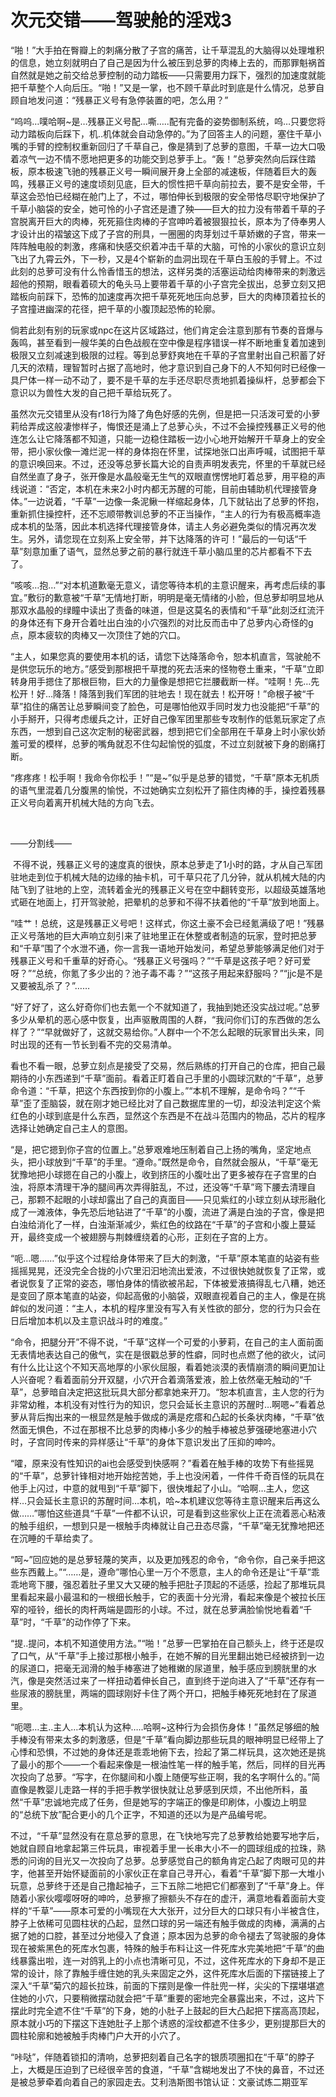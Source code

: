 # 次元交错——驾驶舱的淫戏3

“啪！”大手拍在臀瓣上的刺痛分散了子宫的痛苦，让千草混乱的大脑得以处理堆积的信息，她立刻就明白了自己是因为什么被压到总萝的肉棒上去的，而那罪魁祸首自然就是她之前交给总萝控制的动力踏板——只需要用力踩下，强烈的加速度就能把千草整个人向后压。“啪！”又是一掌，也不顾千草此时到底是什么情况，总萝自顾自地发问道：“残暴正义号有急停装置的吧，怎么用？”

“呜呜…噗哈啊~是…残暴正义号配…嘶…..配有完备的姿势御制系统，呜…只要您将动力踏板向后踩下，机..机体就会自动急停的。”为了回答主人的问题，塞住千草小嘴的手臂的控制权重新回归了千草自己，像是猜到了总萝的意图，千草一边大口吸着凉气一边不情不愿地把更多的功能交到总萝手上。“轰！”总萝突然向后踩住踏板，原本极速飞驰的残暴正义号一瞬间展开身上全部的减速板，伴随着巨大的轰鸣，残暴正义号的速度顷刻见底，巨大的惯性把千草向前拉去，要不是安全带，千草这会恐怕已经糊在舱门上了，不过，哪怕伸长到极限的安全带恪尽职守地保护了千草小脑袋的安全，她可怜的小子宫还是遭了殃——巨大的拉力没有带着千草的子宫脱离开巨大的肉棒，死死箍住肉棒的子宫呻吟着被狠狠拉长，原本为了侍奉男人才设计出的褶皱这下成了子宫的刑具，一圈圈的肉芽划过千草娇嫩的子宫，带来一阵阵触电般的刺激，疼痛和快感交织着冲击千草的大脑，可怜的小家伙的意识立刻飞出了九霄云外，下一秒，又是4个崭新的血洞出现在千草白玉般的手臂上。不过此刻的总萝可没有什么怜香惜玉的想法，这样另类的活塞运动给肉棒带来的刺激远超他的预期，眼看着硕大的龟头马上要带着千草的小子宫完全拔出，总萝立刻又把踏板向前踩下，恐怖的加速度再次把千草死死地压向总萝，巨大的肉棒顶着拉长的子宫撞进幽深的花径，把千草的小腹顶起恐怖的轮廓。

倘若此刻有别的玩家或npc在这片区域路过，他们肯定会注意到那有节奏的音爆与轰鸣，甚至看到一艘华美的白色战舰在空中像是程序错误一样不断地重复着加速到极限又立刻减速到极限的过程。等到总萝舒爽地在千草的子宫里射出自己积蓄了好几天的浓精，理智暂时占据了高地时，他才意识到自己身下的人不知何时已经像一具尸体一样一动不动了，要不是千草的左手还尽职尽责地抓着操纵杆，总萝都会下意识以为兽性大发的自己把千草给玩死了。

虽然次元交错里从没有r18行为降了角色好感的先例，但是把一只活泼可爱的小萝莉给弄成这般凄惨样子，悔恨还是涌上了总萝心头，不过不会操控残暴正义号的他连怎么让它降落都不知道，只能一边稳住踏板一边小心地开始解开千草身上的安全带，把小家伙像一滩烂泥一样的身体抱在怀里，试探地张口出声呼喊，试图把千草的意识唤回来。不过，还没等总萝长篇大论的自责声明发表完，怀里的千草就已经自然坐直了身子，张开像是水晶般毫无生气的双眼直愣愣地盯着总萝，用平稳的声线说道：“否定，本机在未来2小时内都无苏醒的可能，目前由辅助机代理接管身体。”一边说着，“千草”一边像一条泥鳅一样缩起身体，几下就钻出了总萝的怀抱，重新抓住操控杆，还不忘顺带教训总萝的不正当操作，“主人的行为有极高概率造成本机的坠落，因此本机选择代理接管身体，请主人务必避免类似的情况再次发生。另外，请您现在立刻系上安全带，并下达降落的许可！”最后的一句话“千草”刻意加重了语气，显然总萝之前的暴行就连千草小脑瓜里的芯片都看不下去了。

“咳咳…抱…”“对本机道歉毫无意义，请您等待本机的主意识醒来，再考虑后续的事宜。”敷衍的歉意被“千草”无情地打断，明明是毫无情绪的小脸，但总萝却明显地从那双水晶般的绿瞳中读出了责备的味道，但是这莫名的表情和“千草”此刻泛红流汗的身体还有下身开合着吐出白浊的小穴强烈的对比反而击中了总萝内心奇怪的g点，原本疲软的肉棒又一次顶住了她的穴口。

“主人，如果您真的要使用本机的话，请您下达降落命令，恕本机直言，驾驶舱不是供您玩乐的地方。”感受到那根把千草搅的死去活来的怪物卷土重来，“千草”立即转身用手摁住了那根巨物，巨大的力量像是想把它拦腰截断一样。“哇啊！先…先松开！好…降落！降落到我们军团的驻地去！现在就去！松开呀！”命根子被“千草”掐住的痛苦让总萝瞬间变了脸色，可是哪怕他双手同时发力也没能把“千草”的小手掰开，只得考虑缓兵之计，正好自己像军团里那些专攻制作的低氪玩家定了点东西，一想到自己这次定制的秘密武器，想到把它们全部用在千草身上时小家伙娇羞可爱的模样，总萝的嘴角就忍不住勾起愉悦的弧度，不过立刻就被下身的剧痛打断。

“疼疼疼！松手啊！我命令你松手！”“是~”似乎是总萝的错觉，“千草”原本无机质的语气里混着几分腹黑的愉悦，不过她确实立刻松开了箍住肉棒的手，操控着残暴正义号向着离开机械大陆的方向飞去。

  

——分割线—— 

 不得不说，残暴正义号的速度真的很快，原本总萝走了1小时的路，才从自己军团驻地走到位于机械大陆的边缘的抽卡机，可千草只花了几分钟，就从机械大陆的内陆飞到了驻地的上空，流转着金光的残暴正义号在空中翻转变形，以超级英雄落地式砸在地面上，打开驾驶舱，把晕机的总萝和不得不扶着他的“千草”放到地面上。

“哇艹！总统，这是残暴正义号吧！这样式，你这土豪不会已经氪满级了吧！”残暴正义号落地的巨大声响立刻引来了驻地里正在休整或者制造的玩家，登时把总萝和“千草”围了个水泄不通，你一言我一语地开始发问，希望总萝能够满足他们对于残暴正义号和千重草的好奇心。“残暴正义号强吗？”“千草是这孩子吧？好可爱呀？”“总统，你氪了多少出的？池子毒不毒？”“这孩子用起来舒服吗？”“jjc是不是又要被乱杀了？”……

“好了好了，这么好奇你们也去氪一个不就知道了，我抽到她还没实战过呢。”总萝多少从晕机的恶心感中恢复，出声驱散周围的人群，“我问你们订的东西做的怎么样了？”“早就做好了，这就交易给你。”人群中一个不怎么起眼的玩家冒出头来，同时出现的还有一节长到看不完的交易清单。

看也不看一眼，总萝立刻点是接受了交易，然后熟练的打开自己的仓库，把自己最期待的小东西递到“千草”面前。看着正盯着自己手里的小圆球沉默的“千草”，总萝命令道：“千草，把这个东西按到你的小腹上。”“本机不理解，是命令吗？”“千草”歪了歪脑袋，就在刚才她已经比对了自己数据库里的一切，却没法判定这个紫红色的小球到底是什么东西，显然这个东西是不在战斗范围内的物品，芯片的程序选择让她确定自己主人的意图。

“是，把它摁到你子宫的位置上。”总萝艰难地压制着自己上扬的嘴角，坚定地点头，把小球放到“千草”的手里。“遵命。”既然是命令，自然就会服从，“千草”毫无犹豫地把小球摁在自己的小腹上，收到挤压的小腹吐出了更多被存在子宫里的白浊，将原本清理干净的腿间再次弄得脏乱，不过，还没等“千草”弯下腰去清理自己，那颗不起眼的小球却露出了自己的真面目——只见紫红的小球立刻从球形融化成了一滩液体，争先恐后地钻进了“千草”的小腹，流进了满是白浊的子宫，像是把白浊给消化了一样，白浊渐渐减少，紫红色的纹路在“千草”的子宫和小腹上蔓延开，最终变成一个被翅膀与荆棘缠绕着的心形，正刻在子宫的上方。

“呃…嗯……”似乎这个过程给身体带来了巨大的刺激，“千草”原本笔直的站姿有些摇摇晃晃，还没完全合拢的小穴里汩汩地流出爱液，不过很快她就恢复了正常，或者说恢复了正常的姿态，哪怕身体的情欲被吊起，下体被爱液搞得乱七八糟，她还是变回了原本笔直的站姿，仰起高傲的小脑袋，双眼直视着自己的主人，像是在挑衅似的发问道：“主人，本机的程序里没有写入有关性欲的部分，您的行为只会在日后增加本机以及主意识战斗时的难度。”

“命令，把腿分开”不得不说，“千草”这样一个可爱的小萝莉，在自己的主人面前面无表情地表达自己的傲气，实在是很戳总萝的性癖，同时也点燃了他的欲火，试问有什么比让这个不知天高地厚的小家伙屈服，看着她淡漠的表情崩溃的瞬间更加让人兴奋呢？看着面前分开双腿，小穴开合着滴落爱液，脸上依然毫无触动的“千草”，总萝暗自决定把这批玩具大部分都拿她来开刀。“恕本机直言，主人您的行为非常幼稚，本机没有对性行为的知识，您只会延长主意识的苏醒时…啊嗯~”看着总萝从背后掏出来的一根显然是触手做成的满是疙瘩和凸起的长条状肉棒，“千草”依然面无惧色，不过在那根不比总萝的肉棒小多少的触手棒被总萝强硬地塞进小穴时，子宫同时传来的异样感让“千草”的身体下意识发出了压抑的呻吟。

“嚯，原来没有性知识的ai也会感受到快感啊？”看着在触手棒的攻势下有些摇晃的“千草”，总萝针锋相对地开始挖苦她，手上也没闲着，一件件千奇百怪的玩具在他手上闪过，中意的就甩到“千草”脚下，很快堆起了小山。“哈啊…主人，您这样…只会延长主意识的苏醒时间…本机，哈~本机建议您等待主意识醒来后再这么做……”哪怕这些道具“千草”一件都不认识，可是看到这些家伙上正在流着恶心粘液的触手组织，一想到只是一根触手肉棒就让自己丑态尽露，“千草”毫无犹豫地把还在沉睡的千草给卖了。

“呵~”回应她的是总萝轻蔑的笑声，以及更加残忍的命令，“命令你，自己亲手把这些东西戴上。”“……是，遵命”哪怕心里一万个不愿意，主人的命令还是让“千草”乖乖地弯下腰，强忍着肚子里又大又硬的触手把肚子顶起的不适感，捡起了那堆玩具里看起来最小最温和的一根细长触手，它的表面十分光滑，看起来像是个被拉长压窄的哑铃，细长的肉杆两端是圆形的小球。不过，就在总萝满脸愉悦地看着“千草”时，“千草”的动作停了下来。

“提..提问，本机不知道使用方法。”“啪！”总萝一巴掌拍在自己额头上，终于还是叹了口气，从“千草”手上接过那根小触手，在她不解的目光里翻出她已经被挤到一边的尿道口，把毫无润滑的触手棒塞进了她稚嫩的尿道里，触手感应到膀胱里的水汽，像是突然活过来了一样扭动着伸长自己，直到终于逆向进入了“千草”还存有一些尿液的膀胱里，两端的圆球刚好卡住了两个开口，把触手棒死死地封在了尿道里。

“呃嗯…主..主人…本机认为这种…..哈啊~这种行为会损伤身体！”虽然足够细的触手棒没有带来太多的刺激感，但是“千草”看向脚边那些玩具的眼神明显已经带上了心悸和恐惧，不过她的身体还是乖乖地俯下去，捡起了第二样玩具，这次她还是挑了最小的那个——一个看起来像是一根油性笔一样的触手笔，然后，同样的目光再次投向了总萝。“写字，在你腿间和小腹上随便写些正啊，我的名字啊什么的。”简直像是教婴儿走路一样的手把手教学很快就让总萝感到厌烦，不出他所料，虽然“千草”忠诚地完成了任务，但是她写的字端正的像是印刷体，小腹边上明显的“总统下放”配合更小的几个正字，不知道的还以为是产品编号呢。

不过，“千草”显然没有在意总萝的意思，在飞快地写完了总萝教给她要写地字后，她就自顾自地拿起第三件玩具，审视着手里一长串大小不一的圆球组成的拉珠，熟悉的问询的目光又一次投向了总萝。总萝感觉自己的额角肯定凸起了肉眼可见的井字，他甚至开始怀疑面前的小家伙正在拿自己寻开心，看着“千草”脚下那一大堆小玩意，总萝终于还是自己撸起袖子，三下五除二地把它们都塞到了“千草”身上。伴随着小家伙嘤嘤呀呀的呻吟，总萝擦了擦额头不存在的虚汗，满意地看着面前大变样的“千草”——原本可爱的小嘴现在大大张开，过分巨大的口球只有小半被含住，脖子上依稀可见圆柱状的凸起，显然口球的另一端还有触手做成的肉棒，满满的占据了她的口腔，甚至过分地侵入了食道；原本因为总萝的命令褪去了驾驶服的身体现在被紫黑色的死库水包裹，特殊的触手布料让这一件死库水完美地把“千草”的曲线暴露出啦，连一对鸽乳上的小点也清晰可见，不过，这件死库水的下身却不是正常的设计，除了靠触手缠住她的乳头来固定之外，这件死库水后面的下摆链接上了深入“千草”菊穴的超长拉珠，前面的下摆则是像一件肚兜一样，尖尖的下摆堪堪遮住她的小穴，只要稍微摆动就会把“千草”重要的密地完全暴露出来，不过，这片下摆此时完全遮不住“千草”的下身，她的小肚子上鼓起的巨大凸起把下摆高高顶起，原本就小巧的下摆这下连她肚子上那个诱惑的淫纹都遮不住多少，更别提那巨大的圆柱轮廓和她被触手肉棒门户大开的小穴了。

“咔哒”，伴随着锁扣的清响，总萝把刻着自己名字的银质项圈扣在“千草”的脖子上，大概是压迫到了已经很辛苦的食道，“千草”含糊地发出了不快的鼻音，不过还是被总萝牵着向着自己的家园走去。艾利浩斯图书馆认证：文豪试炼二期亚军

